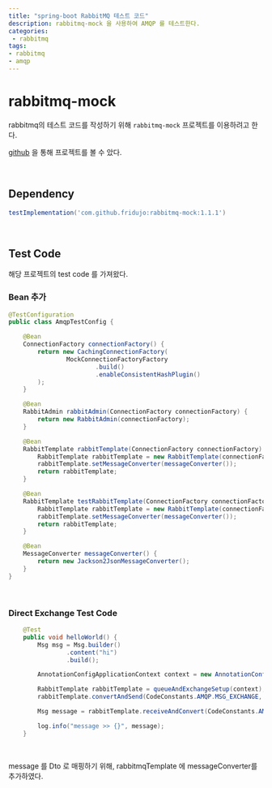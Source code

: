 ```yaml
---
title: "spring-boot RabbitMQ 테스트 코드"
description: rabbitmq-mock 을 사용하여 AMQP 를 테스트한다.
categories:
 - rabbitmq
tags:
- rabbitmq
- amqp
---
```


# rabbitmq-mock

rabbitmq의 테스트 코드를 작성하기 위해 `rabbitmq-mock` 프로젝트를 이용하려고 한다.

[github](https://github.com/fridujo/rabbitmq-mock) 을 통해 프로젝트를 볼 수 았다.

<br/>

## Dependency

```gradle
testImplementation('com.github.fridujo:rabbitmq-mock:1.1.1')
```

<br/>

## Test Code 

해당 프로젝트의 test code 를 가져왔다.


### Bean 추가 

```java
@TestConfiguration
public class AmqpTestConfig {

    @Bean
    ConnectionFactory connectionFactory() {
        return new CachingConnectionFactory(
                MockConnectionFactoryFactory
                        .build()
                        .enableConsistentHashPlugin()
        );
    }

    @Bean
    RabbitAdmin rabbitAdmin(ConnectionFactory connectionFactory) {
        return new RabbitAdmin(connectionFactory);
    }

    @Bean
    RabbitTemplate rabbitTemplate(ConnectionFactory connectionFactory) {
        RabbitTemplate rabbitTemplate = new RabbitTemplate(connectionFactory);
        rabbitTemplate.setMessageConverter(messageConverter());
        return rabbitTemplate;
    }

    @Bean
    RabbitTemplate testRabbitTemplate(ConnectionFactory connectionFactory) {
        RabbitTemplate rabbitTemplate = new RabbitTemplate(connectionFactory);
        rabbitTemplate.setMessageConverter(messageConverter());
        return rabbitTemplate;
    }

    @Bean
    MessageConverter messageConverter() {
        return new Jackson2JsonMessageConverter();
    }
}
```

<br/>

### Direct Exchange Test Code

```java
    @Test
    public void helloWorld() {
        Msg msg = Msg.builder()
                .content("hi")
                .build();

        AnnotationConfigApplicationContext context = new AnnotationConfigApplicationContext(AmqpTestConfig.class);

        RabbitTemplate rabbitTemplate = queueAndExchangeSetup(context);
        rabbitTemplate.convertAndSend(CodeConstants.AMQP.MSG_EXCHANGE, CodeConstants.AMQP.ROUTING_KEY, msg.toString());

        Msg message = rabbitTemplate.receiveAndConvert(CodeConstants.AMQP.MSG_QUEUE, new ParameterizedTypeReference<Msg>() {});

        log.info("message >> {}", message);
    }

```

<br/>

message 를 Dto 로 매핑하기 위해, rabbitmqTemplate 에 messageConverter를 추가하였다.

<br/>

